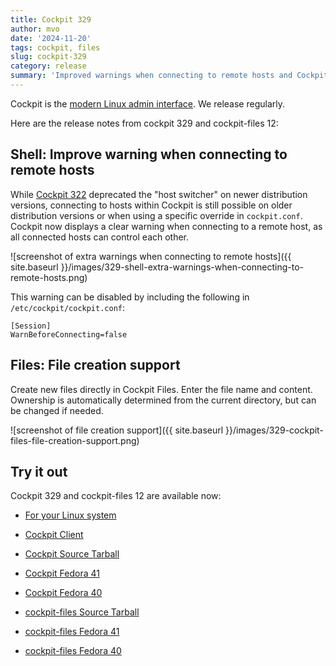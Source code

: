 ```yaml
---
title: Cockpit 329
author: mvo
date: '2024-11-20'
tags: cockpit, files
slug: cockpit-329
category: release
summary: 'Improved warnings when connecting to remote hosts and Cockpit Files learns how to create new files'
---
```


Cockpit is the [modern Linux admin interface](https://cockpit-project.org/).
We release regularly.

Here are the release notes from cockpit 329 and cockpit-files 12:


## Shell: Improve warning when connecting to remote hosts

While [Cockpit 322](https://cockpit-project.org/blog/cockpit-322.html) deprecated the "host switcher" on newer distribution versions, connecting to hosts within Cockpit is still possible on older distribution versions or when using a specific override in `cockpit.conf`. Cockpit now displays a clear warning when connecting to a remote host, as all connected hosts can control each other.

![screenshot of extra warnings when connecting to remote hosts]({{ site.baseurl }}/images/329-shell-extra-warnings-when-connecting-to-remote-hosts.png)


This warning can be disabled by including the following in `/etc/cockpit/cockpit.conf`:

```
[Session]
WarnBeforeConnecting=false
```

## Files: File creation support

Create new files directly in Cockpit Files. Enter the file name and content. Ownership is automatically determined from the current directory, but can be changed if needed.

![screenshot of file creation support]({{ site.baseurl }}/images/329-cockpit-files-file-creation-support.png)

## Try it out

Cockpit 329 and cockpit-files 12 are available now:

* [For your Linux system](https://cockpit-project.org/running.html)
* [Cockpit Client](https://flathub.org/apps/details/org.cockpit_project.CockpitClient)

* [Cockpit Source Tarball](https://github.com/cockpit-project/cockpit/releases/tag/329)
* [Cockpit Fedora 41](https://bodhi.fedoraproject.org/updates/FEDORA-2024-dfb16f4947)
* [Cockpit Fedora 40](https://bodhi.fedoraproject.org/updates/FEDORA-2024-8c16d73fbb)
* [cockpit-files Source Tarball](https://github.com/cockpit-project/cockpit-files/releases/tag/12)
* [cockpit-files Fedora 41](https://bodhi.fedoraproject.org/updates/FEDORA-2024-26a924256e)
* [cockpit-files Fedora 40](https://bodhi.fedoraproject.org/updates/FEDORA-2024-e189b427d7)

